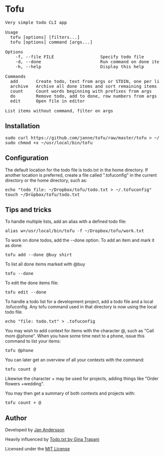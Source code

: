 Tofu
====

<pre>
Very simple todo CLI app

Usage
  tofu [options] [filters...]
  tofu [options] command [args...]

Options
    -f, --file FILE                  Specify todo file
    -d, --done                       Run command on done items
    -h, --help                       Display this help

Commands
  add       Create todo, text from args or STDIN, one per line
  archive   Archive all done items and sort remaining items
  count     Count words beginning with prefixes from args
  do        Remove todo, add to done, row numbers from args
  edit      Open file in editor

List items without command, filter on args
</pre>

Installation
------------
<pre>
sudo curl https://github.com/janne/tofu/raw/master/tofu > ~/usr/local/bin/tofu
sudo chmod +x ~/usr/local/bin/tofu
</pre>

Configuration
-------------
The default location for the todo file is todo.txt in the home directory. If
another location is preferred, create a file called ".tofuconfig" in the current
directory or the home directory, such as:

<pre>
echo "todo_file: ~/Dropbox/tofu/todo.txt > ~/.tofuconfig"
touch ~/Dropbox/tofu/todo.txt
</pre>

Tips and tricks
---------------
To handle multiple lists, add an alias with a defined todo file:

<pre>
alias w=/usr/local/bin/tofu -f ~/Dropbox/tofu/work.txt
</pre>

To work on done todos, add the --done option. To add an item and mark it as
done:

<pre>
tofu add --done @buy shirt
</pre>

To list all done items marked with @buy

<pre>
tofu --done
</pre>

To edit the done items file:

<pre>
tofu edit --done
</pre>

To handle a todo list for a development project, add a todo file and a local
.tofuconfig. Any tofu command used in that directory is now using the local todo file.

<pre>
echo "file: todo.txt" > .tofuconfig
</pre>

You may wish to add context for items with the character @, such as "Call mom
@phone". When you have some time next to a phone, issue this command to list
your items:

<pre>
tofu @phone
</pre>

You can later get an overview of all your contexts with the command:

<pre>
tofu count @
</pre>

Likewise the character + may be used for projects, adding things like "Order
flowers +wedding".

You may then get a summary of both contexts and projects with:

<pre>
tofu count + @
</pre>

Author
------
Developed by [Jan Andersson](http://www.github.com/janne)

Heavily influenced by [Todo.txt by Gina Trapani](http://todotxt.com/)

Licensed under the [MIT License](http://www.opensource.org/licenses/mit-license.php)
